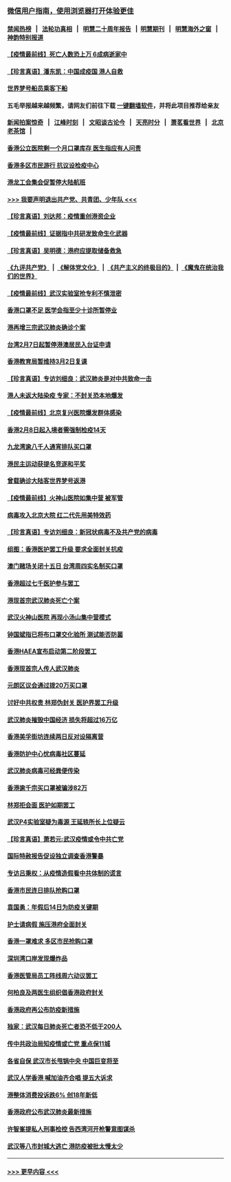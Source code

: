 ### [微信用户指南，使用浏览器打开体验更佳](https://github.com/gfw-breaker/banned-news1/blob/master/indexes/wechat-guide.md?t=0)
#### [禁闻热榜](热点新闻.md?t=0)  &nbsp;&nbsp;|&nbsp;&nbsp; [法轮功真相](https://github.com/gfw-breaker/truth/blob/master/README.md?t=0) &nbsp;&nbsp;|&nbsp;&nbsp; [明慧二十周年报告](https://github.com/gfw-breaker/mh-reports/blob/master/README.md?t=0) &nbsp;&nbsp;|&nbsp;&nbsp;[明慧期刊](https://github.com/gfw-breaker/mh-qikan) &nbsp;&nbsp;|&nbsp;&nbsp; [明慧海外之窗](https://github.com/gfw-breaker/mh-news/blob/master/README.md?t=0) &nbsp;&nbsp;|&nbsp;&nbsp; [神韵特别报道](https://github.com/gfw-breaker/mh-news/blob/master/shenyun.md?t=0)
#### [【疫情最前线】死亡人数恐上万 6成病逝家中](../pages/nsc415/n11856687.md?t=02102155) 
#### [【珍言真语】潘东凯：中国成疫国 港人自救](../pages/nsc415/n11856962.md?t=02102155) 
#### [世界梦号船员乘客下船](../pages/nsc415/n11856883.md?t=02102155) 
#### 五毛举报越来越频繁，请网友们前往下载 [一键翻墙软件](https://github.com/gfw-breaker/ssr-accounts)，并将此项目推荐给亲友
#### [新闻拍案惊奇](https://github.com/gfw-breaker/banned-news1/blob/master/pages/link4.md) &nbsp;&nbsp;|&nbsp;&nbsp; [江峰时刻](https://github.com/gfw-breaker/banned-news1/blob/master/pages/link4.md) &nbsp;&nbsp;|&nbsp;&nbsp; [文昭谈古论今](https://github.com/gfw-breaker/banned-news1/blob/master/pages/link4.md) &nbsp;&nbsp;|&nbsp;&nbsp; [天亮时分](https://github.com/gfw-breaker/banned-news1/blob/master/pages/link4.md) &nbsp;&nbsp;|&nbsp;&nbsp; [萧茗看世界](https://github.com/gfw-breaker/banned-news1/blob/master/pages/link4.md) &nbsp;&nbsp;|&nbsp;&nbsp; [北京老茶馆](https://github.com/gfw-breaker/banned-news1/blob/master/pages/link4.md) &nbsp;&nbsp;|&nbsp;&nbsp; 
#### [香港公立医院剩一个月口罩库存 医生指应有人问责](../pages/nsc415/n11856875.md?t=02102155) 
#### [香港多区市民游行 抗议设检疫中心](../pages/nsc415/n11856866.md?t=02102155) 
#### [港龙工会集会促暂停大陆航班](../pages/nsc415/n11856840.md?t=02102155) 
#### [>>> 我要声明退出共产党、共青团、少年队 <<<](https://github.com/begood0513/goodnews/blob/master/quit/letter.md) 
#### [【珍言真语】刘达邦：疫情重创港资企业](../pages/nsc415/n11854274.md?t=02102155) 
#### [【疫情最前线】证据指中共研发致命生化武器](../pages/nsc415/n11853087.md?t=02102155) 
#### [【珍言真语】吴明德：港府应提取储备救急](../pages/nsc415/n11852734.md?t=02102155) 
#### [《九评共产党》](https://github.com/begood0513/9ping.md/blob/master/README.md) &nbsp;|&nbsp; [《解体党文化》](../../../../jtdwh.md/blob/master/README.md)  &nbsp;|&nbsp; [《共产主义的终极目的》](../../../../gczydzjmd.md/blob/master/README.md) &nbsp;|&nbsp; [《魔鬼在统治我们的世界》](../../../../mgztzwmdsj.md/blob/master/README.md) 
#### [【疫情最前线】武汉实验室抢专利不慎泄密](../pages/nsc415/n11850310.md?t=02102155) 
#### [香港口罩不足 医学会指至少十诊所暂停业](../pages/nsc415/n11850301.md?t=02102155) 
#### [港再增三宗武汉肺炎确诊个案](../pages/nsc415/n11850328.md?t=02102155) 
#### [台湾2月7日起暂停港澳居民入台证申请](../pages/nsc415/n11850304.md?t=02102155) 
#### [香港教育局暂维持3月2日复课](../pages/nsc415/n11850260.md?t=02102155) 
#### [【珍言真语】专访刘细良：武汉肺炎是对中共致命一击](../pages/nsc415/n11849934.md?t=02102155) 
#### [港人未返大陆染疫 专家：不封关恐本地爆发](../pages/nsc415/n11848021.md?t=02102155) 
#### [【疫情最前线】北京复兴医院爆发群体感染](../pages/nsc415/n11847626.md?t=02102155) 
#### [香港2月8日起入境者需强制检疫14天](../pages/nsc415/n11847658.md?t=02102155) 
#### [九龙湾逾八千人通宵排队买口罩](../pages/nsc415/n11847647.md?t=02102155) 
#### [港民主运动获提名竞逐和平奖](../pages/nsc415/n11847633.md?t=02102155) 
#### [曾载确诊大陆客世界梦号返港](../pages/nsc415/n11847608.md?t=02102155) 
#### [【疫情最前线】火神山医院如集中营 被军管](../pages/nsc415/n11847524.md?t=02102155) 
#### [病毒攻入北京大院 红二代先用美特效药](../pages/nsc415/n11847427.md?t=02102155) 
#### [【珍言真语】专访刘细良：新冠状病毒不及共产党的病毒](../pages/nsc415/n11847164.md?t=02102155) 
#### [组图：香港医护罢工升级 要求全面封关抗疫](../pages/nsc415/n11844107.md?t=02102155) 
#### [澳门赌场关闭十五日 台湾周四实名制买口罩](../pages/nsc415/n11845083.md?t=02102155) 
#### [香港超过七千医护参与罢工](../pages/nsc415/n11845051.md?t=02102155) 
#### [港现首宗武汉肺炎死亡个案](../pages/nsc415/n11844998.md?t=02102155) 
#### [武汉火神山医院 再现小汤山集中营模式](../pages/nsc415/n11844763.md?t=02102155) 
#### [钟国斌指已将布口罩交化验所 测试能否防菌](../pages/nsc415/n11842783.md?t=02102155) 
#### [香港HAEA宣布启动第二阶段罢工](../pages/nsc415/n11842723.md?t=02102155) 
#### [香港现首宗人传人武汉肺炎](../pages/nsc415/n11842766.md?t=02102155) 
#### [元朗区议会通过拨20万买口罩](../pages/nsc415/n11842754.md?t=02102155) 
#### [讨好中共权贵 林郑伪封关 医护界罢工升级](../pages/nsc415/n11842359.md?t=02102155) 
#### [武汉肺炎摧毁中国经济 损失将超过16万亿](../pages/nsc415/n11839723.md?t=02102155) 
#### [香港美孚街坊连续两日反对设隔离营](../pages/nsc415/n11839962.md?t=02102155) 
#### [香港防护中心忧病毒社区蔓延](../pages/nsc415/n11839933.md?t=02102155) 
#### [武汉肺炎病毒可经粪便传染](../pages/nsc415/n11839939.md?t=02102155) 
#### [香港逾千宗买口罩被骗涉82万](../pages/nsc415/n11839914.md?t=02102155) 
#### [林郑拒会面 医护如期罢工](../pages/nsc415/n11839892.md?t=02102155) 
#### [武汉P4实验室疑为毒源 王延轶所长上位疑云](../pages/nsc415/n11835543.md?t=02102155) 
#### [【珍言真语】萧若元:武汉疫情或令中共亡党](../pages/nsc415/n11829394.md?t=02102155) 
#### [国际特赦报告促设独立调查香港警暴](../pages/nsc415/n11833845.md?t=02102155) 
#### [专访吕秉权：从疫情造假看中共体制的谎言](../pages/nsc415/n11833813.md?t=02102155) 
#### [香港市民连日排队抢购口罩](../pages/nsc415/n11833794.md?t=02102155) 
#### [袁国勇：年假后14日为防疫关键期](../pages/nsc415/n11831088.md?t=02102155) 
#### [护士请病假 施压港府全面封关](../pages/nsc415/n11831030.md?t=02102155) 
#### [香港一罩难求 多区市民抢购口罩](../pages/nsc415/n11831002.md?t=02102155) 
#### [深圳湾口岸发现爆炸品](../pages/nsc415/n11828802.md?t=02102155) 
#### [香港医管局员工阵线周六动议罢工](../pages/nsc415/n11828762.md?t=02102155) 
#### [何柏良及两医生组织倡香港政府封关](../pages/nsc415/n11828749.md?t=02102155) 
#### [香港政府再公布防疫新措施](../pages/nsc415/n11828716.md?t=02102155) 
#### [独家：武汉每日肺炎死亡者恐不低于200人](../pages/nsc415/n11828240.md?t=02102155) 
#### [传中共政治局知疫情或亡党 重点保11城](../pages/nsc415/n11828145.md?t=02102155) 
#### [各省自保 武汉市长甩锅中央 中国巨变将至](../pages/nsc415/n11828021.md?t=02102155) 
#### [武汉人学香港 喊加油齐合唱 提五大诉求](../pages/nsc415/n11827046.md?t=02102155) 
#### [港整体消费投诉跌6% 创18年新低](../pages/nsc415/n11817280.md?t=02102155) 
#### [香港政府公布武汉肺炎最新措施](../pages/nsc415/n11817152.md?t=02102155) 
#### [许智峯提私人刑事检控 告西湾河开枪警意图谋杀](../pages/nsc415/n11817132.md?t=02102155) 
#### [武汉等八市封城大逃亡 港防疫被批太慢太少](../pages/nsc415/n11817058.md?t=02102155) 

----
#### [ >>> 更早内容 <<< ](../indexes/nsc415-earlier.md)
